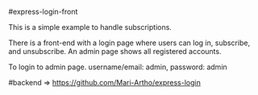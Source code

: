 #express-login-front

This is a simple example to handle subscriptions.

There is a front-end with a login page where users can log in, subscribe, and unsubscribe. An admin page shows all registered accounts.

To login to admin page.
 username/email: admin, password: admin

#backend => https://github.com/Mari-Artho/express-login
